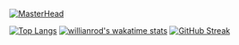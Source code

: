 [![MasterHead](https://ik.imagekit.io/y7dxpteu7ju/download_nsF4SEOOZ.png?updatedAt=1639027769083)](https://github.com/Haz-git)

[![Top Langs](https://github-readme-stats.vercel.app/api/top-langs/?username=Haz-git&layout=compact&theme=material-palenight)](https://github.com/anuraghazra/github-readme-stats)
[![willianrod's wakatime stats](https://github-readme-stats.vercel.app/api/wakatime?username=Haz_git&theme=material-palenight)](https://github.com/anuraghazra/github-readme-stats)
[![GitHub Streak](http://github-readme-streak-stats.herokuapp.com?user=Haz-git&theme=neon-palenight&date_format=M%20j%5B%2C%20Y%5D)](https://git.io/streak-stats)
